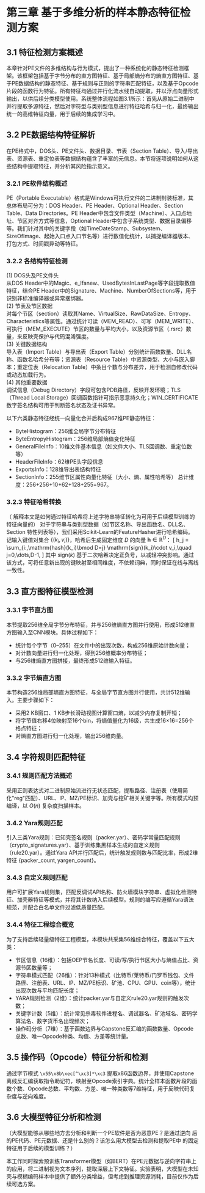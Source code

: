 # 第三章 基于多维分析的样本静态特征检测方案

## 3.1 特征检测方案概述
本章针对PE文件的多维结构与行为模式，提出了一种系统化的静态特征检测框架。该框架包括基于字节分布的直方图特征、基于局部熵分布的熵直方图特征、基于PE数据结构的静态特征、基于规则与正则的字符串匹配特征，以及基于Opcode片段的函数行为特征。所有特征均通过并行化流水线自动提取，并以浮点向量形式输出，以供后续分类模型使用。系统整体流程如图3.1所示：首先从原始二进制中并行提取多源特征，然后对字符型与类别型信息进行特征哈希与归一化，最终输出统一的高维特征向量，用于后续的集成学习中。

## 3.2 PE数据结构特征解析
在PE格式中，DOS头、PE文件头、数据目录、节表（Section Table）、导入/导出表、资源表、重定位表等数据结构蕴含了丰富的元信息。本节将逐项说明如何从这些结构中提取特征，并分析其风险指示意义。

### 3.2.1 PE软件结构概述
PE（Portable Executable）格式是Windows可执行文件的二进制封装标准，其总体布局可分为：DOS Header、PE Header、Optional Header、Section Table、Data Directories。PE Header中包含文件类型（Machine）、入口点地址、节区对齐方式等信息，Optional Header中包含子系统类型、数据目录偏移等。我们针对其中的关键字段（如TimeDateStamp、Subsystem、SizeOfImage、起始入口点入口节名等）进行数值化统计，以捕捉编译器版本、打包方式、时间戳异动等特征。

### 3.2.2 各结构特征检测
(1) DOS头及PE文件头  
从DOS Header中的Magic、e_lfanew、UsedBytesInLastPage等字段提取数值特征，结合PE Header中的Signature、Machine、NumberOfSections等，用于识别非标准编译器或异常捆绑器。  
(2) 节表及节区数据  
对每个节区（section）读取其Name、VirtualSize、RawDataSize、Entropy、Characteristics等属性。通过统计可读（MEM_READ）、可写（MEM_WRITE）、可执行（MEM_EXECUTE）节区的数量与平均大小，以及资源节区（.rsrc）数量，来反映壳保护与代码混淆强度。  
(3) 关键数据结构  
导入表（Import Table）与导出表（Export Table）分别统计函数数量、DLL名称、函数名哈希分布等；资源表（Resource Table）中资源类型、大小与嵌入脚本；重定位表（Relocation Table）中条目个数与分布差异，用于检测自修改代码或动态加载行为。  
(4) 其他重要数据  
调试信息（Debug Directory）字段可包含PDB路径，反映开发环境；TLS（Thread Local Storage）回调函数指针可指示恶意持久化；WIN_CERTIFICATE数字签名结构可用于判断签名状态及证书异常。

以下六类静态特征经统一向量化合并后构成967维PE静态特征：
- ByteHistogram：256维全局字节分布特征
- ByteEntropyHistogram：256维局部熵值变化特征
- GeneralFileInfo：10维文件基本信息（如文件大小、TLS回调数、重定位数等）
- HeaderFileInfo：62维PE头字段信息
- ExportsInfo：128维导出表结构特征
- SectionInfo：255维节区属性向量化特征（大小、熵、属性哈希等）
总计维度：256+256+10+62+128+255=967。

### 3.2.3 特征哈希转换
（
解释本文是如何通过特征哈希将上述字符串特征转化为可用于后续模型训练的
特征向量的）
对于字符串与类别型数据（如节区名称、导出函数名、DLL名、Section 特性列表等），我们采用Scikit-Learn的FeatureHasher进行哈希编码。记输入键值对集合 $\{(k_i,v_i)\}$，哈希后生成固定维度 $D$ 的向量 $\mathbf{h}\in\mathbb{R}^D$：
\[
h_j = \sum_{i:\,\mathrm{hash}(k_i)\bmod D=j} \mathrm{sign}(k_i)\cdot v_i,\quad j=0,\dots,D-1,
\]
其中 $\mathrm{sign}(k)$ 基于二次哈希决定正负号，以减轻冲突影响。通过该方式，可将任意新出现的键映射至相同维度，不依赖词典，同时保证在线与离线一致性。

## 3.3 直方图特征模型检测
### 3.3.1 字节直方图
本节提取256维全局字节分布特征，并与256维熵直方图并行使用，形成512维直方图输入至CNN模块。具体过程如下：
- 统计每个字节（0–255）在文件中的出现次数，构成256维原始计数向量；
- 对计数向量进行归一化处理，得到256维概率分布特征；
- 与256维熵直方图拼接，最终形成512维输入特征。

### 3.3.2 字节熵直方图
本节构造256维局部熵直方图特征，与全局字节直方图并行使用，共计512维输入。主要步骤如下：
- 采用2 KB窗口、1 KB步长滑动视图计算窗口熵，以减少内存复制开销；
- 将字节值右移4位映射至16个bin，将熵值量化为16级，共生成16×16=256个格点特征；
- 对熵直方图进行归一化处理，输出256维向量。

## 3.4 字符规则匹配特征
### 3.4.1 规则匹配方法概述
采用正则表达式对二进制原始流进行无状态匹配，提取路径、注册表（使用简化"reg"匹配）、URL、IP、MZ/PE标识、加壳与挖矿相关关键字等。所有模式均预编译，以 $O(n)$ 复杂度扫描样本。

### 3.4.2 Yara规则匹配
引入三类Yara规则：已知壳签名规则（packer.yar）、密码学常量匹配规则（crypto_signatures.yar）、基于训练集黑样本生成的自定义规则（rule20.yar）。通过Yara API并行匹配后，统计触发规则数与匹配比率，形成2维特征 $\{\text{packer\_count},\,\text{yargen\_count}\}$。

### 3.4.3 自定义规则匹配
用户可扩展Yara规则集，匹配反调试API名称、防火墙模块字符串、虚拟化检测特征、加壳器特征等模式，并将其计数纳入后续模型。规则的编写应遵循Yara语法规范，并配合白名单文件过滤低质量匹配。

### 3.4.4 特征工程综合概览
为了支持后续轻量级特征工程模型，本模块共采集56维综合特征，覆盖以下五大类：
- 节区信息（16维）：包括OEP节名长度、可读/写/执行节区大小与熵值占比、资源节区数量等；
- 字符串模式匹配（26维）：针对13种模式（比特币/莱特币/门罗币钱包、文件路径、注册表、URL、IP、MZ/PE标识、矿池、CPU、GPU、coin等），统计出现次数与平均匹配长度；
- YARA规则检测（2维）：统计packer.yar与自定义rule20.yar规则的触发次数；
- 关键字计数（5维）：统计常见杀毒软件进程名、调试器名、矿池域名、密码学算法名、数字货币名出现频次；
- 操作码分析（7维）：基于函数边界与Capstone反汇编的函数数量、Opcode总数、唯一Opcode种类、均值、方差等统计量。

## 3.5 操作码（Opcode）特征分析和检测
通过字节模式 `\x55\x8b\xec[^\xc3]*\xc3` 提取x86函数边界，并使用Capstone离线反汇编获取指令助记符，映射至Opcode索引字典。统计全样本函数片段的函数个数、Opcode总数、平均数、方差、唯一种类数等7维特征，用于反映代码复杂度与逆向难度。

## 3.6 大模型特征分析和检测

（大模型能够从哪些地方去分析和判断一个PE软件是否为恶意PE？是通过逆向
后的PE代码、PE元数据、还是什么别的？该怎么用大模型去检测和提取PE中
的固定特征用于后续的模型训练？）

本工作同时探索预训练Transformer模型（如BERT）在PE元数据与逆向字符串上的应用，将二进制视为文本序列，提取深层上下文特征。实验表明，大模型在未知壳与模糊编码样本中提供了额外分类增益，但考虑到推理资源消耗，目前仅作为后续可选方案。


